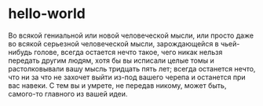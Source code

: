 # hello-world

Во всякой гениальной или новой человеческой мысли, или просто даже во всякой серьезной человеческой мысли, зарождающейся в чьей-нибудь голове, всегда остается нечто такое, чего никак нельзя передать другим людям, хотя бы вы исписали целые томы и растолковывали вашу мысль тридцать пять лет; всегда останется нечто, что ни за что не захочет выйти из-под вашего черепа и останется при вас навеки.
С тем вы и умрете, не передав никому, может быть, самого-то главного из вашей идеи.
